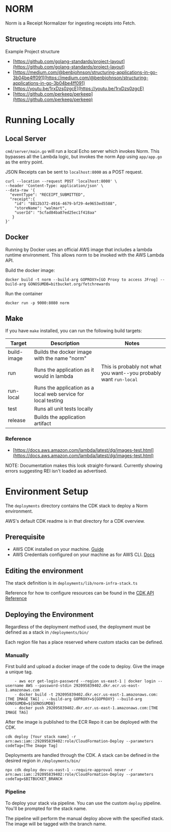 # NORM

Norm is a Receipt Normalizer for ingesting receipts into Fetch.

## Structure

Example Project structure

* [https://github.com/golang-standards/project-layout](https://github.com/golang-standards/project-layout)
* [https://medium.com/@benbjohnson/structuring-applications-in-go-3b04be4ff091](https://medium.com/@benbjohnson/structuring-applications-in-go-3b04be4ff091)
* [https://youtu.be/1rxDzs0zgcE](https://youtu.be/1rxDzs0zgcE)
* [https://github.com/perkeep/perkeep](https://github.com/perkeep/perkeep)

# Running Locally

## Local Server

`cmd/server/main.go` will run a local Echo server which invokes Norm. This bypasses all the Lambda logic,
but invokes the norm App using `app/app.go` as the entry point.

JSON Receipts can be sent to `localhost:8000` as a POST request.

```
curl --location --request POST 'localhost:8000' \
--header 'Content-Type: application/json' \
--data-raw '{
  "eventType": "RECEIPT_SUBMITTED",
  "receipt":{
    "id": "8812b372-4916-4679-bf29-4e9653ed5588",
    "storeName": "walmart",
    "userId": "5cfad84ba87ed25ec1f418aa"
   }
}'
```

## Docker

Running by Docker uses an official AWS image that includes a lambda runtime environment.
This allows norm to be invoked with the AWS Lambda API.

Build the docker image:

```
docker build -t norm --build-arg GOPROXY=[GO Proxy to access JFrog] --build-arg GONOSUMDB=bitbucket.org/fetchrewards
```
Run the container

```
docker run -p 9000:8080 norm 
```

## Make

If you have `make` installed, you can run the following build targets:

| Target | Description | Notes |
|---|---|---|
| build-image | Builds the docker image with the name "norm" ||
| run | Runs the application as it would in lambda | This is probably not what you want--you probably want `run-local` |
| run-local | Runs the application as a local web service for local testing | |
| test | Runs all unit tests locally | |
| release | Builds the application artifact | |

### Reference

* [https://docs.aws.amazon.com/lambda/latest/dg/images-test.html](https://docs.aws.amazon.com/lambda/latest/dg/images-test.html)

NOTE: Documentation makes this look straight-forward. Currently showing errors suggesting REI isn't loaded as
advertised.

# Environment Setup

The `deployments` directory contains the CDK stack to deploy a Norm environment.

AWS's default CDK readme is in that directory for a CDK overview.

## Prerequisite

* AWS CDK installed on your machine. [Guide](https://docs.aws.amazon.com/cdk/latest/guide/home.html)
* AWS Credentials configured on your machine as for AWS CLI. [Docs](https://docs.aws.amazon.com/cli/latest/userguide/cli-configure-files.html)

## Editing the environment

The stack definition is in `deployments/lib/norm-infra-stack.ts`

Reference for how to configure resources can be found in the [CDK API Reference](https://docs.aws.amazon.com/cdk/api/latest/docs/aws-construct-library.html)

## Deploying the Environment

Regardless of the deployment method used, the deployment must be defined as a stack in `/deployments/bin/`

Each region file has a place reserved where custom stacks can be defined.

### Manually

First build and upload a docker image of the code to deploy. Give the image a unique tag.

```
    - aws ecr get-login-password --region us-east-1 | docker login --username AWS --password-stdin 292095839402.dkr.ecr.us-east-1.amazonaws.com
    - docker build -t 292095839402.dkr.ecr.us-east-1.amazonaws.com:[THE IMAGE TAG] . --build-arg GOPROXY=${GOPROXY} --build-arg GONOSUMDB=${GONOSUMDB}
    - docker push 292095839402.dkr.ecr.us-east-1.amazonaws.com:[THE IMAGE TAG]
```

After the image is published to the ECR Repo it can be deployed with the CDK.

```
cdk deploy [Your stack name] -r arn:aws:iam::292095839402:role/CloudFormation-Deploy --parameters codeTag=[The Image Tag]
```

Deployments are handled through the CDK. A stack can be defined in the desired region in `/deployments/bin/`

```
npx cdk deploy dev-us-east-1 --require-approval never -r arn:aws:iam::292095839402:role/CloudFormation-Deploy --parameters codeTag=$BITBUCKET_BRANCH
```

### Pipeline

To deploy your stack via pipeline. You can use the custom `deploy` pipeline. You'll be prompted for the stack name.

The pipeline will perform the manual deploy above with the specified stack. The image will be tagged with the branch name.